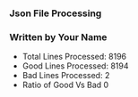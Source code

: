 ### Json File Processing
### Written by Your Name
- Total Lines Processed:  8196
- Good Lines Processed:   8194
- Bad Lines Processed:    2
- Ratio of  Good Vs Bad   0
